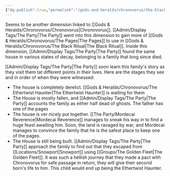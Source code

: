 ```yaml
---
{"dg-publish":true,"permalink":"/gods-and-heralds/chronovorus/the-black-forest/","noteIcon":"","created":"2024-02-28T17:01:47.000+00:00","updated":"2024-12-18T14:56:33.250+00:00"}
---
```


Seems to be another dimension linked to [[Gods & Heralds/Chronovorus/Chronovorus\|Chronovorus]]. [[Admin/Display Tags/The Party\|The Party]] went into this dimension to gain more of [[Gods & Heralds/Chronovorus/The Pages\|The Pages]] to use in [[Gods & Heralds/Chronovorus/The Black Ritual\|The Black Ritual]]. Inside this dimension, [[Admin/Display Tags/The Party\|The Party]] found the same house in various states of decay, belonging to a family that long since died. 

[[Admin/Display Tags/The Party\|The Party]] soon learn this family's story as they visit them tat different points in their lives. Here are the stages they see and in order of when they were witnessed:
- The house is completely derelict. [[Gods & Heralds/Chronovorus/The Ethertwist Haunter\|The Ethertwist Haunter]] is waiting for them 
- The House is mostly fallen, and [[Admin/Display Tags/The Party\|The Party]] accounts the family as either half dead of ghosts. The father has one of the pages
- The house is ver nicely put together. [[The Party/Mordecai Reverence\|Mordecai Reverence]] manages to sneak his way in to find a huge feast awaiting him. Soon, the land is ravaged by war, and Mordecai manages to convince the family that he is the safest place to keep one of the pages. 
- The House is still being built. [[Admin/Display Tags/The Party\|The Party]] approach the family to find out that they escaped from [[Locations/Snowport\|Snowport]] using [[Groups/The Golden Fleet\|The Golden Fleet]]. It was such a hellish journey that they made a pact with Chronovorus for safe passage in return, they will give their second born's life to him. This child would end up being the Ethertwist Haunter.